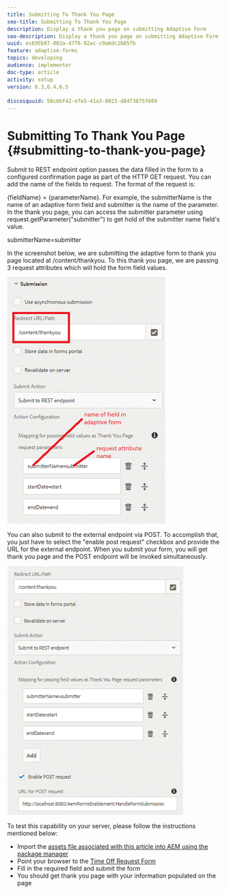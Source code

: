 ```yaml
---
title: Submitting To Thank You Page
seo-title: Submitting To Thank You Page
description: Display a thank you page on submitting Adaptive Form
seo-description: Display a thank you page on submitting Adaptive Form
uuid: ec695b87-083a-47f6-92ac-c9a6dc2b85fb
feature: adaptive-forms
topics: developing
audience: implementer
doc-type: article
activity: setup
version: 6.3,6.4,6.5

discoiquuid: 58c6bf42-efe5-41a3-8023-d84f3675f689
---
```


# Submitting To Thank You Page {#submitting-to-thank-you-page}

Submit to REST endpoint option passes the data filled in the form to a configured confirmation page as part of the HTTP GET request. You can add the name of the fields to request. The format of the request is:

{fieldName} = {parameterName}. For example, the submitterName is the name of an adaptive form field and submitter is the name of the parameter. In the thank you page, you can access the submitter parameter using request.getParameter("submitter") to get hold of the submitter name field's value.

submitterName=submitter

In the screenshot below, we are submitting the adaptive form to thank you page located at /content/thankyou. To this thank you page, we are passing 3 request attributes which will hold the form field values.

![thank](assets/thankyoupage.gif)

You can also submit to the external endpoint via POST. To accomplish that, you just have to select the "enable post request" checkbox and provide the URL for the external endpoint. When you submit your form, you will get thank you page and the POST endpoint will be invoked simultaneously.

![capture](assets/capture.gif)


To test this capability on your server, please follow the instructions mentioned below:

* Import the [assets file associated with this article into AEM using the package manager](assets/submittingtorestendpoint.zip)
* Point your browser to the [Time Off Request Form](http://localhost:4502/content/dam/formsanddocuments/helpx/timeoffrequestform/jcr:content?wcmmode=disabled)
* Fill in the required field and submit the form
* You should get thank you page with your information populated on the page

